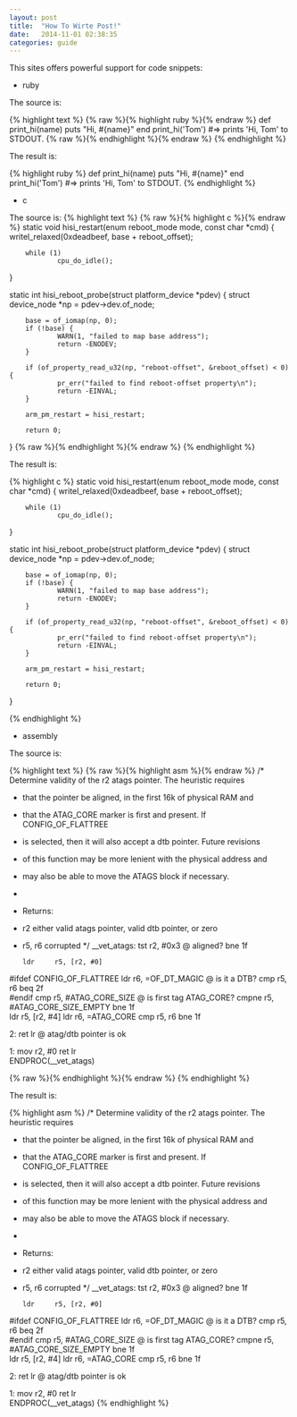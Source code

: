 ```yaml
---
layout: post
title:  "How To Wirte Post!"
date:   2014-11-01 02:38:35
categories: guide
---
```


This sites offers powerful support for code snippets:

* ruby

The source is: 

{% highlight text %}
{% raw %}{% highlight ruby %}{% endraw %}
def print_hi(name)
  puts "Hi, #{name}"
end
print_hi('Tom')
#=> prints 'Hi, Tom' to STDOUT.
{% raw %}{% endhighlight %}{% endraw %}
{% endhighlight %}

The result is:

{% highlight ruby %}
def print_hi(name)
  puts "Hi, #{name}"
end
print_hi('Tom')
#=> prints 'Hi, Tom' to STDOUT.
{% endhighlight %}

* c

The source is:
{% highlight text %}
{% raw %}{% highlight c %}{% endraw %}
static void hisi_restart(enum reboot_mode mode, const char *cmd)
{
        writel_relaxed(0xdeadbeef, base + reboot_offset);

        while (1)
                cpu_do_idle();
}

static int hisi_reboot_probe(struct platform_device *pdev)
{
        struct device_node *np = pdev->dev.of_node;

        base = of_iomap(np, 0);
        if (!base) {
                WARN(1, "failed to map base address");
                return -ENODEV;
        }

        if (of_property_read_u32(np, "reboot-offset", &reboot_offset) < 0) {
                pr_err("failed to find reboot-offset property\n");
                return -EINVAL;
        }

        arm_pm_restart = hisi_restart;

        return 0;
}
{% raw %}{% endhighlight %}{% endraw %}
{% endhighlight %}

The result is:

{% highlight c %}
static void hisi_restart(enum reboot_mode mode, const char *cmd)
{
        writel_relaxed(0xdeadbeef, base + reboot_offset);

        while (1)
                cpu_do_idle();
}

static int hisi_reboot_probe(struct platform_device *pdev)
{
        struct device_node *np = pdev->dev.of_node;

        base = of_iomap(np, 0);
        if (!base) {
                WARN(1, "failed to map base address");
                return -ENODEV;
        }

        if (of_property_read_u32(np, "reboot-offset", &reboot_offset) < 0) {
                pr_err("failed to find reboot-offset property\n");
                return -EINVAL;
        }

        arm_pm_restart = hisi_restart;

        return 0;
}

{% endhighlight %}

* assembly


The source is:

{% highlight text %}
{% raw %}{% highlight asm %}{% endraw %}
/* Determine validity of the r2 atags pointer.  The heuristic requires
 * that the pointer be aligned, in the first 16k of physical RAM and
 * that the ATAG_CORE marker is first and present.  If CONFIG_OF_FLATTREE
 * is selected, then it will also accept a dtb pointer.  Future revisions
 * of this function may be more lenient with the physical address and
 * may also be able to move the ATAGS block if necessary.
 *
 * Returns:
 *  r2 either valid atags pointer, valid dtb pointer, or zero
 *  r5, r6 corrupted
 */
__vet_atags:
        tst     r2, #0x3                        @ aligned?
        bne     1f  

        ldr     r5, [r2, #0] 
#ifdef CONFIG_OF_FLATTREE
        ldr     r6, =OF_DT_MAGIC                @ is it a DTB?
        cmp     r5, r6
        beq     2f  
#endif
        cmp     r5, #ATAG_CORE_SIZE             @ is first tag ATAG_CORE?
        cmpne   r5, #ATAG_CORE_SIZE_EMPTY
        bne     1f  
        ldr     r5, [r2, #4] 
        ldr     r6, =ATAG_CORE
        cmp     r5, r6
        bne     1f  

2:      ret     lr                              @ atag/dtb pointer is ok

1:      mov     r2, #0
        ret     lr  
ENDPROC(__vet_atags)

{% raw %}{% endhighlight %}{% endraw %}
{% endhighlight %}

The result is:

{% highlight asm %}
/* Determine validity of the r2 atags pointer.  The heuristic requires
 * that the pointer be aligned, in the first 16k of physical RAM and
 * that the ATAG_CORE marker is first and present.  If CONFIG_OF_FLATTREE
 * is selected, then it will also accept a dtb pointer.  Future revisions
 * of this function may be more lenient with the physical address and
 * may also be able to move the ATAGS block if necessary.
 *
 * Returns:
 *  r2 either valid atags pointer, valid dtb pointer, or zero
 *  r5, r6 corrupted
 */
__vet_atags:
        tst     r2, #0x3                        @ aligned?
        bne     1f  

        ldr     r5, [r2, #0] 
#ifdef CONFIG_OF_FLATTREE
        ldr     r6, =OF_DT_MAGIC                @ is it a DTB?
        cmp     r5, r6
        beq     2f  
#endif
        cmp     r5, #ATAG_CORE_SIZE             @ is first tag ATAG_CORE?
        cmpne   r5, #ATAG_CORE_SIZE_EMPTY
        bne     1f  
        ldr     r5, [r2, #4] 
        ldr     r6, =ATAG_CORE
        cmp     r5, r6
        bne     1f  

2:      ret     lr                              @ atag/dtb pointer is ok

1:      mov     r2, #0
        ret     lr  
ENDPROC(__vet_atags)
{% endhighlight %}
